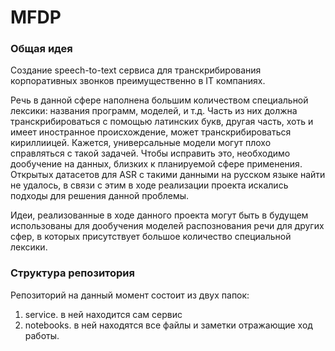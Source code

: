 # MFDP

### Общая идея
Создание speech-to-text сервиса для транскрибирования корпоративных звонков преимущественно в IT компаниях. 

Речь в данной сфере наполнена большим количеством специальной лексики: названия программ, моделей, и т.д. Часть из них должна транскрибироваться с помощью латинских букв, другая часть, хоть и имеет иностранное происхождение, может транскрибироваться кириллиицей. Кажется, универсальные модели могут плохо справляться с такой задачей. Чтобы исправить это, необходимо дообучение на данных, близких к планируемой сфере применения. Открытых датасетов для ASR с такими данными на русском языке найти не удалось, в связи с этим в ходе реализации проекта искались подходы для решения данной проблемы.

Идеи, реализованные в ходе данного проекта могут быть в будущем использованы для дообучения моделей распознования речи для других сфер, в которых присутствует большое количество специальной лексики.

### Структура репозитория
Репозиторий на данный момент состоит из двух папок:
1. service. в ней находится сам сервис
2. notebooks. в ней находятся все файлы и заметки отражающие ход работы.



